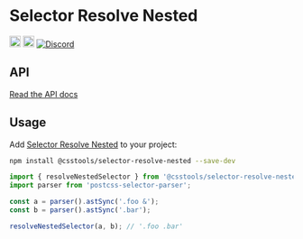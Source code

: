 # Selector Resolve Nested

[<img alt="npm version" src="https://img.shields.io/npm/v/@csstools/selector-resolve-nested.svg" height="20">][npm-url]
[<img alt="Build Status" src="https://github.com/csstools/postcss-plugins/workflows/test/badge.svg" height="20">][cli-url]
[<img alt="Discord" src="https://shields.io/badge/Discord-5865F2?logo=discord&logoColor=white">][discord]

## API

[Read the API docs](./docs/selector-resolve-nested.md)

## Usage

Add [Selector Resolve Nested] to your project:

```bash
npm install @csstools/selector-resolve-nested --save-dev
```

```js
import { resolveNestedSelector } from '@csstools/selector-resolve-nested';
import parser from 'postcss-selector-parser';

const a = parser().astSync('.foo &');
const b = parser().astSync('.bar');

resolveNestedSelector(a, b); // '.foo .bar'
```

[cli-url]: https://github.com/csstools/postcss-plugins/actions/workflows/test.yml?query=workflow/test
[discord]: https://discord.gg/bUadyRwkJS
[npm-url]: https://www.npmjs.com/package/@csstools/selector-resolve-nested

[Selector Resolve Nested]: https://github.com/csstools/postcss-plugins/tree/main/packages/selector-resolve-nested
